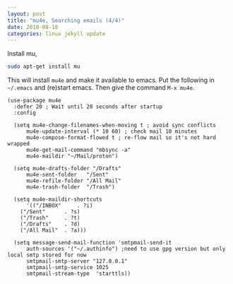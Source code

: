 ```yaml
---
layout: post
title: "mu4e, Searching emails (4/4)"
date: 2018-08-18
categories: linux jekyll update
---
```


Install mu,

``` bash
sudo apt-get install mu
```

This will install `mu4e` and make it available to emacs. Put the following in `~/.emacs` and (re)start emacs. Then give the command `M-x mu4e`.

``` elisp
(use-package mu4e
  :defer 20 ; Wait until 20 seconds after startup
  :config

  (setq mu4e-change-filenames-when-moving t ; avoid sync conflicts
      mu4e-update-interval (* 10 60) ; check mail 10 minutes
      mu4e-compose-format-flowed t ; re-flow mail so it's not hard wrapped
      mu4e-get-mail-command "mbsync -a"
      mu4e-maildir "~/Mail/proton")

  (setq mu4e-drafts-folder "/Drafts"
      mu4e-sent-folder   "/Sent"
      mu4e-refile-folder "/All Mail"
      mu4e-trash-folder  "/Trash")

  (setq mu4e-maildir-shortcuts
      '(("/INBOX"     . ?i)
	("/Sent"      . ?s)
	("/Trash"     . ?t)
	("/Drafts"    . ?d)
	("/All Mail"  . ?a)))

  (setq message-send-mail-function 'smtpmail-send-it
      auth-sources '("~/.authinfo") ;need to use gpg version but only local smtp stored for now
      smtpmail-smtp-server "127.0.0.1"
      smtpmail-smtp-service 1025
      smtpmail-stream-type  'starttls))
```
